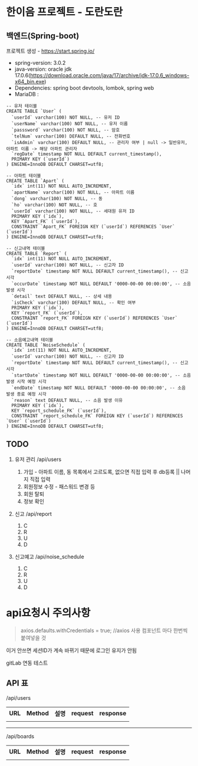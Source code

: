 # 한이음 프로젝트 - 도란도란
## 백엔드(Spring-boot)

프로젝트 생성 - https://start.spring.io/
- spring-version: 3.0.2
- java-version: oracle jdk 17.0.6(https://download.oracle.com/java/17/archive/jdk-17.0.6_windows-x64_bin.exe)
- Dependencies: spring boot devtools, lombok, spring web
- MariaDB : 
```
-- 유저 테이블
CREATE TABLE `User` (
  `userId` varchar(100) NOT NULL, -- 유저 ID
  `userName` varchar(100) NOT NULL, -- 유저 이름
  `passsword` varchar(100) NOT NULL, -- 암호
  `telNum` varchar(100) DEFAULT NULL, -- 전화번호
  `isAdmin` varchar(100) DEFAULT NULL, -- 관리자 여부 | null -> 일반유저, 아파트 이름 -> 해당 아파트 관리자
  `regDate` timestamp NOT NULL DEFAULT current_timestamp(),
  PRIMARY KEY (`userId`)
) ENGINE=InnoDB DEFAULT CHARSET=utf8;

-- 아파트 테이블
CREATE TABLE `Apart` (
  `idx` int(11) NOT NULL AUTO_INCREMENT,
  `apartName` varchar(100) NOT NULL, -- 아파트 이름
  `dong` varchar(100) NOT NULL, -- 동
  `ho` varchar(100) NOT NULL, -- 호
  `userId` varchar(100) NOT NULL, -- 세대원 유저 ID
  PRIMARY KEY (`idx`),
  KEY `Apart_FK` (`userId`),
  CONSTRAINT `Apart_FK` FOREIGN KEY (`userId`) REFERENCES `User` (`userId`)
) ENGINE=InnoDB DEFAULT CHARSET=utf8;

-- 신고내역 테이블
CREATE TABLE `Report` (
  `idx` int(11) NOT NULL AUTO_INCREMENT,
  `userId` varchar(100) NOT NULL, -- 신고자 ID
  `reportDate` timestamp NOT NULL DEFAULT current_timestamp(), -- 신고 시각
  `occurDate` timestamp NOT NULL DEFAULT '0000-00-00 00:00:00', -- 소음 발생 시각
  `detail` text DEFAULT NULL, -- 상세 내용
  `isCheck` varchar(100) DEFAULT NULL, -- 확인 여부
  PRIMARY KEY (`idx`),
  KEY `report_FK` (`userId`),
  CONSTRAINT `report_FK` FOREIGN KEY (`userId`) REFERENCES `User` (`userId`)
) ENGINE=InnoDB DEFAULT CHARSET=utf8;

-- 소음예고내역 테이블
CREATE TABLE `NoiseSchedule` (
  `idx` int(11) NOT NULL AUTO_INCREMENT,
  `userId` varchar(100) NOT NULL, -- 신고자 ID
  `reportDate` timestamp NOT NULL DEFAULT current_timestamp(), -- 신고 시각
  `startDate` timestamp NOT NULL DEFAULT '0000-00-00 00:00:00', -- 소음 발생 시작 예정 시각
  `endDate` timestamp NOT NULL DEFAULT '0000-00-00 00:00:00', -- 소음 발생 종료 예정 시각
  `reason` text DEFAULT NULL, -- 소음 발생 이유
  PRIMARY KEY (`idx`),
  KEY `report_schedule_FK` (`userId`),
  CONSTRAINT `report_schedule_FK` FOREIGN KEY (`userId`) REFERENCES `User` (`userId`)
) ENGINE=InnoDB DEFAULT CHARSET=utf8;
```

## TODO
1. 유저 관리 /api/users
   1. 가입 - 아파트 이름, 동 목록에서 고르도록, 없으면 직접 입력 후 db등록 || 나머지 직접 입력
   2. 회원정보 수정 - 패스워드 변경 등
   3. 회원 탈퇴
   4. 정보 확인
2. 신고 /api/report
   1. C
   2. R
   3. U
   4. D

3. 신고예고 /api/noise_schedule
   1. C
   2. R
   3. U
   4. D


# api요청시 주의사항
> axios.defaults.withCredentials = true; //axios 사용 컴포넌트 마다 한번씩 붙여넣을 것

이거 안쓰면 세션ID가 계속 바뀌기 때문에 로그인 유지가 안됨

gitLab 연동 테스트

## API 표
/api/users
<table>
<tr>
<th>URL</th>
<th>Method</th>
<th>설명</th>
<th>request</th>
<th>response</th>
</tr>
<tr>
<td> </td>
<td> </td>
<td> </td>
<td> </td>
<td> </td>
</tr>
</table>
<hr>
/api/boards
<table>
<tr>
<th>URL</th>
<th>Method</th>
<th>설명</th>
<th>request</th>
<th>response</th>
</tr>
<tr>
<td> </td>
<td> </td>
<td> </td>
<td> </td>
<td> </td>
</tr>
</table>